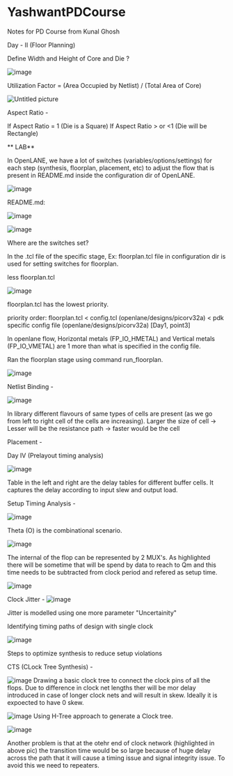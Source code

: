# YashwantPDCourse
Notes for PD Course from Kunal Ghosh


Day - II (Floor Planning)

Define Width and Height of Core and Die ?

![image](https://github.com/user-attachments/assets/b1a16439-dbc7-4d1f-9886-57ba6dabffeb)

Utilization Factor = (Area Occupied by Netlist) / (Total Area of Core)


![Untitled picture](https://github.com/user-attachments/assets/e9b7bb37-cd23-4406-93cb-8553bbbbd5d8)


Aspect Ratio -



If Aspect Ratio = 1 (Die is a Square)
If Aspect Ratio > or <1 (Die will be Rectangle)




** LAB**

In OpenLANE, we have a lot of switches (variables/options/settings) for each step (synthesis, floorplan, placement, etc) to adjust the flow that is present in README.md inside the configuration dir of OpenLANE.

![image](https://github.com/user-attachments/assets/d2fbde0a-4461-4a63-aa9b-b5ed2e38b65f)


README.md:

![image](https://github.com/user-attachments/assets/b5af01d6-d7c3-4f5f-8eb3-d41e08a80452)


![image](https://github.com/user-attachments/assets/402d4573-c1c5-4e05-8baf-0b48bedb2b9d)


Where are the switches set?

In the .tcl file of the specific stage, Ex: floorplan.tcl file in configuration dir is used for setting switches for floorplan.

less floorplan.tcl

![image](https://github.com/user-attachments/assets/2ee3dbbc-733e-46b1-8d41-b013d0120eb6)




floorplan.tcl has the lowest priority.

priority order: floorplan.tcl < config.tcl (openlane/designs/picorv32a) < pdk specific config file (openlane/designs/picorv32a) [Day1, point3]

In openlane flow, Horizontal metals (FP_IO_HMETAL) and Vertical metals (FP_IO_VMETAL) are 1 more than what is specified in the config file.

Ran the floorplan stage using command run_floorplan.

![image](https://github.com/user-attachments/assets/4158506e-ccd1-469e-8753-da3085f8347f)



Netlist Binding -

![image](https://github.com/user-attachments/assets/5f90b837-a600-4150-ba8a-69f09fc2211a)

In library different flavours of same types of cells are present (as we go from left to right cell of the cells are increasing).
Larger the size of cell -> Lesser will be the resistance path -> faster would be the cell



Placement -




Day IV (Prelayout timing analysis)

![image](https://github.com/user-attachments/assets/c1306fbb-f922-4a41-9430-a6ba8dd820f4)

Table in the left and right are the delay tables for different buffer cells. It captures the delay according to input slew and output load.


Setup Timing Analysis -

![image](https://github.com/user-attachments/assets/6618e886-ee71-41ce-a53c-4850fc97d4bc)

Theta (O) is the combinational scenario. 

![image](https://github.com/user-attachments/assets/27c867cb-79c4-4afb-9aa4-4eeffd2ba9df)

The internal of the flop can be represented by 2 MUX's.
As highlighted there will be sometime that will be spend by data to reach to Qm and this time needs to be subtracted from clock period and refered as setup time.


![image](https://github.com/user-attachments/assets/4b3d4274-1f0c-44f6-99d9-3e160dfbd2fe)

Clock Jitter -
![image](https://github.com/user-attachments/assets/aa9849da-96ba-4010-9cc6-5d27fb71e606)

Jitter is modelled using one more parameter "Uncertainity"



Identifying timing paths of design with single clock

![image](https://github.com/user-attachments/assets/3bdb8a8c-3efe-4a66-b4f3-4c40d7257ef8)


Steps to optimize synthesis to reduce setup violations





CTS (CLock Tree Synthesis) -

![image](https://github.com/user-attachments/assets/424164d9-cc75-4d26-93e6-960e507bac63)
Drawing a basic clock tree to connect the clock pins of all the flops. Due to difference in clock net lengths ther will be mor delay introduced in case of longer clock nets and will result in skew. Ideally it is expoected to have 0 skew.


![image](https://github.com/user-attachments/assets/46756c42-f1c3-4cf0-a561-6a7229726230)
Using H-Tree approach to generate a Clock tree.


![image](https://github.com/user-attachments/assets/681e32c2-e4db-4acf-a773-e5aff0953c71)

Another problem is that at the otehr end of clock network (highlighted in above pic) the transition time would be so large because of huge delay across the path that it will cause a timing issue and signal integrity issue.
To avoid this we need to repeaters.



